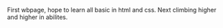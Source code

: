 First wbpage, hope to learn all basic in html and css. Next climbing higher and higher in abilites.
